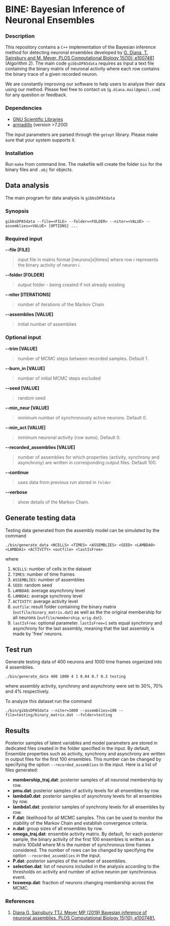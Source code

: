 # BINE: Bayesian Inference of Neuronal Ensembles

### Description

This repository contains a `C++` implementation of the Bayesian inference method for detecting neuronal ensembles developed by [G. Diana, T. Sainsbury and M. Meyer, PLOS Computational Biology 15(10): e1007481](https://doi.org/10.1371/journal.pcbi.1007481) (Algorithm 2). The main code `gibbsDPA5data` requires as input a text file containing the binary matrix of neuronal activity where each row contains the binary trace of a given recorded neuron. 

We are constantly improving our software to help users to analyse their data using our method. Please feel free to contact us (`g.diana.mail@gmail.com`) for any question or feedback. 

### Dependencies
* [GNU Scientific Libraries](https://www.gnu.org/software/gsl/)
* [armadillo](http://arma.sourceforge.net/) (version >7.200)

The input parameters are parsed through the `getopt` library. Please make sure that your system supports it.

### Installation
Run `make` from command line. The makefile will create the folder `bin` for the binary files and `.obj` for objects.

## Data analysis
The main program for data analysis is `gibbsDPA5data`

### Synopsis
``` 
gibbsDPA5data --file=<FILE> --folder=<FOLDER> --niter=<VALUE> --assemblies=<VALUE> [OPTIONS] ...
```

### Required input
**--file [FILE]**

> input file in matrix format [neurons]x[times] where row *i* represents the binary activity of neuron *i*.

**--folder [FOLDER]**

> output folder - being created if not already existing 

**--niter [ITERATIONS]**

> number of iterations of the Markov Chain

**--assemblies [VALUE]**

> initial number of assemblies

### Optional input

**--trim [VALUE]**

> number of MCMC steps between recorded samples. Default 1. 

**--burn_in [VALUE]**

> number of initial MCMC steps excluded

**--seed [VALUE]**

> random seed

**--min_neur [VALUE]**

> minimum number of synchronously active neurons. Default 0.

**--min_act [VALUE]**

> minimum neuronal activity (row sums). Default 0.

**--recorded_assemblies [VALUE]**

> number of assemblies for which properties (activity, synchrony and asynchrony) are written in corresponding output files. Default 100.

**--continue**

> uses data from previous run stored in `folder`

**--verbose**

> show details of the Markov Chain.

## Generate testing data
Testing data generated from the assembly model can be simulated by the command

```
./bin/generate_data <NCELLS> <TIMES> <ASSEMBLIES> <SEED> <LAMBDA0> <LAMBDA1> <ACTIVITY> <outfile> <lastIsFree>
```

where 

1. `NCELLS`: number of cells in the dataset
1. `TIMES`: number of time frames
1. `ASSEMBLIES`: number of assemblies
1. `SEED`: random seed
1. `LAMBDA0`: average asynchrony level
1. `LAMBDA1`: average synchrony level
1. `ACTIVITY`: average activity level
1. `outfile`: result folder containing the binary matrix (`outfile/binary_matrix.dat`) as well as the the original membership for all neurons (`outfile/membership_orig.dat`).
1. `lastIsFree`: optional parameter. `lastIsFree=1` sets equal synchrony and asynchrony for the last assembly, meaning that the last assembly is made by 'free' neurons.


## Test run
Generate testing data of 400 neurons and 1000 time frames organized into 4 assemblies.

```
./bin/generate_data 400 1000 4 1 0.04 0.7 0.3 testing
```

where assembly activity, synchrony and asynchrony were set to 30%, 70% and 4% respectively.

To analyze this dataset run the command

```
./bin/gibbsDPA5data --niter=1000 --assemblies=100 --file=testing/binary_matrix.dat --folder=testing
```

## Results
Posterior samples of latent variables and model parameters are stored in dedicated files created in the folder specified in the input. By default, Ensemble properties such as activity, synchrony and asynchrony are written in output files for the first 100 ensembles. This number can be changed by specifying the option `--recorded_assemblies` in the input. Here is a list of files generated:

* **membership_traj.dat**: posterior samples of all neuronal membership by row. 
* **pmu.dat**: posterior samples of activity levels for all ensembles by row.
* **lambda0.dat**: posterior samples of asynchrony levels for all ensembles by row.
* **lambda1.dat**: posterior samples of synchrony levels for all ensembles by row.
* **F.dat**: likelihood for all MCMC samples. This can be used to monitor the stability of the Markov Chain and establish convergence criteria.
* **n.dat**: group sizes of all ensembles by row.
* **omega_traj.dat**: ensemble activity matrix. By default, for each posterior sample, the binary activity of the first 100 ensembles is written as a matrix 100xM where M is the number of synchronous time frames considered. The number of rows can be changed by specifying the option `--recorded_assemblies` in the input.
* **P.dat**: posterior samples of the number of assemblies. 
* **selection.dat**: list of neurons included in the analysis according to the thresholds on activity and number of active neuron per synchronous event.
* **txsweep.dat**: fraction of neurons changing membership across the MCMC.

### References

1. [Diana G, Sainsbury TTJ, Meyer MP (2019) Bayesian inference of neuronal assemblies. PLOS Computational Biology 15(10): e1007481.](https://doi.org/10.1371/journal.pcbi.1007481)
